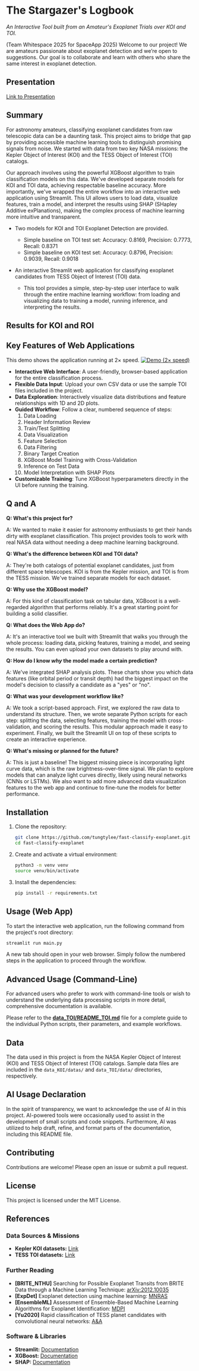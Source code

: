 # The Stargazer's Logbook

*An Interactive Tool built from an Amateur's Exoplanet Trials over KOI and TOI.*

(Team Whitespace 2025 for SpaceApp 2025)
Welcome to our project! We are amateurs passionate about exoplanet detection and we’re open to suggestions. Our goal is to collaborate and learn with others who share the same interest in exoplanet detection.

## Presentation

[Link to Presentation]()

## Summary

For astronomy amateurs, classifying exoplanet candidates from raw telescopic data can be a daunting task. This project aims to bridge that gap by providing accessible machine learning tools to distinguish promising signals from noise. We started with data from two key NASA missions: the Kepler Object of Interest (KOI) and the TESS Object of Interest (TOI) catalogs.

Our approach involves using the powerful XGBoost algorithm to train classification models on this data. We've developed separate models for KOI and TOI data, achieving respectable baseline accuracy. More importantly, we've wrapped the entire workflow into an interactive web application using Streamlit. This UI allows users to load data, visualize features, train a model, and interpret the results using SHAP (SHapley Additive exPlanations), making the complex process of machine learning more intuitive and transparent.

- Two models for KOI and TOI Exoplanet Detection are provided.
    - Simple baseline on TOI test set: Accuracy:  0.8169, Precision: 0.7773, Recall: 0.8371
    - Simple baseline on KOI test set: Accuracy:  0.8796, Precision: 0.9039, Recall: 0.9018

- An interactive Streamlit web application for classifying exoplanet candidates from TESS Object of Interest (TOI) data.
    - This tool provides a simple, step-by-step user interface to walk through the entire machine learning workflow: from loading and visualizing data to training a model, running inference, and interpreting the results.

## Results for KOI and ROI



## Key Features of Web Applications

This demo shows the application running at 2× speed.
[![Demo (2× speed)](assets/demo_thumb.png)](https://github.com/user-attachments/assets/e14ab151-ac11-4c5f-bcd7-ccccd5b0b1f0)

*   **Interactive Web Interface**: A user-friendly, browser-based application for the entire classification process.
*   **Flexible Data Input**: Upload your own CSV data or use the sample TOI files included in the project.
*   **Data Exploration**: Interactively visualize data distributions and feature relationships with 1D and 2D plots.
*   **Guided Workflow**: Follow a clear, numbered sequence of steps:
    1.  Data Loading
    2.  Header Information Review
    3.  Train/Test Splitting
    4.  Data Visualization
    5.  Feature Selection
    6.  Data Filtering
    7.  Binary Target Creation
    8.  XGBoost Model Training with Cross-Validation
    9.  Inference on Test Data
    10. Model Interpretation with SHAP Plots
*   **Customizable Training**: Tune XGBoost hyperparameters directly in the UI before running the training.



## Q and A

**Q: What's this project for?**

A: We wanted to make it easier for astronomy enthusiasts to get their hands dirty with exoplanet classification. This project provides tools to work with real NASA data without needing a deep machine learning background.

**Q: What's the difference between KOI and TOI data?**

A: They're both catalogs of potential exoplanet candidates, just from different space telescopes. KOI is from the Kepler mission, and TOI is from the TESS mission. We've trained separate models for each dataset.

**Q: Why use the XGBoost model?**

A: For this kind of classification task on tabular data, XGBoost is a well-regarded algorithm that performs reliably. It's a great starting point for building a solid classifier.

**Q: What does the Web App do?**

A: It's an interactive tool we built with Streamlit that walks you through the whole process: loading data, picking features, training a model, and seeing the results. You can even upload your own datasets to play around with.

**Q: How do I know *why* the model made a certain prediction?**

A: We've integrated SHAP analysis plots. These charts show you which data features (like orbital period or transit depth) had the biggest impact on the model's decision to classify a candidate as a "yes" or "no".

**Q: What was your development workflow like?**

A: We took a script-based approach. First, we explored the raw data to understand its structure. Then, we wrote separate Python scripts for each step: splitting the data, selecting features, training the model with cross-validation, and scoring the results. This modular approach made it easy to experiment. Finally, we built the Streamlit UI on top of these scripts to create an interactive experience.

**Q: What's missing or planned for the future?**

A: This is just a baseline! The biggest missing piece is incorporating light curve data, which is the raw brightness-over-time signal. We plan to explore models that can analyze light curves directly, likely using neural networks (CNNs or LSTMs). We also want to add more advanced data visualization features to the web app and continue to fine-tune the models for better performance.

## Installation

1.  Clone the repository:
    ```bash
    git clone https://github.com/tungtylee/fast-classify-exoplanet.git
    cd fast-classify-exoplanet
    ```
2.  Create and activate a virtual environment:
    ```bash
    python3 -m venv venv
    source venv/bin/activate
    ```
3.  Install the dependencies:
    ```bash
    pip install -r requirements.txt
    ```

## Usage (Web App)

To start the interactive web application, run the following command from the project's root directory:

```bash
streamlit run main.py
```

A new tab should open in your web browser. Simply follow the numbered steps in the application to proceed through the workflow.

## Advanced Usage (Command-Line)

For advanced users who prefer to work with command-line tools or wish to understand the underlying data processing scripts in more detail, comprehensive documentation is available.

Please refer to the **[data_TOI/README_TOI.md](data_TOI/README_TOI.md)** file for a complete guide to the individual Python scripts, their parameters, and example workflows.

## Data

The data used in this project is from the NASA Kepler Object of Interest (KOI) and TESS Object of Interest (TOI) catalogs. Sample data files are included in the `data_KOI/datas/` and `data_TOI/data/` directories, respectively.

## AI Usage Declaration

In the spirit of transparency, we want to acknowledge the use of AI in this project. AI-powered tools were occasionally used to assist in the development of small scripts and code snippets. Furthermore, AI was utilized to help draft, refine, and format parts of the documentation, including this README file.

## Contributing

Contributions are welcome! Please open an issue or submit a pull request.

## License

This project is licensed under the MIT License.

## References

### Data Sources & Missions
- **Kepler KOI datasets:** [Link](https://exoplanetarchive.ipac.caltech.edu/cgi-bin/TblView/nph-tblView?app=ExoTbls&config=cumulative)
- **TESS TOI datasets:** [Link](https://exoplanetarchive.ipac.caltech.edu/cgi-bin/TblView/nph-tblView?app=ExoTbls&config=TOI)

### Further Reading
- **[BRITE_NTHU]** Searching for Possible Exoplanet Transits from BRITE Data through a Machine Learning Technique: [arXiv:2012.10035](https://arxiv.org/abs/2012.10035)
- **[ExpDet]** Exoplanet detection using machine learning: [MNRAS](https://academic.oup.com/mnras/article/513/4/5505/6472249)
- **[EnsembleML]** Assessment of Ensemble-Based Machine Learning Algorithms for Exoplanet Identification: [MDPI](https://www.mdpi.com/2079-9292/13/19/3950)
- **[Yu2020]** Rapid classification of TESS planet candidates with convolutional neural networks: [A&A](https://www.aanda.org/articles/aa/pdf/2020/01/aa35345-19.pdf)

### Software & Libraries
- **Streamlit:** [Documentation](https://docs.streamlit.io/)
- **XGBoost:** [Documentation](https://xgboost.readthedocs.io/en/stable/)
- **SHAP:** [Documentation](https://shap.readthedocs.io/en/latest/)